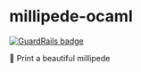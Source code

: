 # millipede-ocaml

[![GuardRails badge](https://badges.production.guardrails.io/moul/millipede-ocaml.svg)](https://www.guardrails.io)

:bug: Print a beautiful millipede
